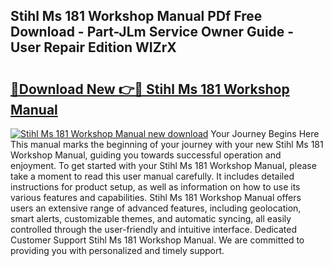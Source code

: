 ## Stihl Ms 181 Workshop Manual PDf Free Download - Part-JLm Service Owner Guide - User Repair Edition WIZrX

# <h2><a href="http://bc82150.oget.top/?id=Stihl+Ms+181+Workshop+Manual">🔗Download New 👉🔴 Stihl Ms 181 Workshop Manual</a></h2>

[![Stihl Ms 181 Workshop Manual new download](https://i.imgur.com/5g1atiW.png)](http://bc82150.oget.top/?id=Stihl+Ms+181+Workshop+Manual)
Your Journey Begins Here This manual marks the beginning of your journey with your new Stihl Ms 181 Workshop Manual, guiding you towards successful operation and enjoyment. To get started with your Stihl Ms 181 Workshop Manual, please take a moment to read this user manual carefully. It includes detailed instructions for product setup, as well as information on how to use its various features and capabilities. Stihl Ms 181 Workshop Manual offers users an extensive range of advanced features, including geolocation, smart alerts, customizable themes, and automatic syncing, all easily controlled through the user-friendly and intuitive interface. Dedicated Customer Support Stihl Ms 181 Workshop Manual. We are committed to providing you with personalized and timely support.
